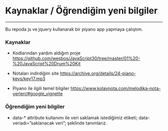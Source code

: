 # Kaynaklar / Öğrendiğim yeni bilgiler

---
Bu repoda js ve jquery kullanarak bir piyano app yapmaya çalıştım.


### Kaynaklar

- Kodlarından yardım aldığım proje
https://github.com/wesbos/JavaScript30/tree/master/01%20-%20JavaScript%20Drum%20Kit

- Notaları indirdiğim site
https://archive.org/details/24-piano-keys/key17.mp3

- Piyano ile ilgili temel bilgiler
https://www.kolaynota.com/melodika-nota-yerleri/#google_vignette

### Öğrendiğim yeni bilgiler

- data-* attribute kullanımı ile veri saklamak istediğimiz etiketi; data-veriadı=”saklanacak veri”; şeklinde tanımlarız.